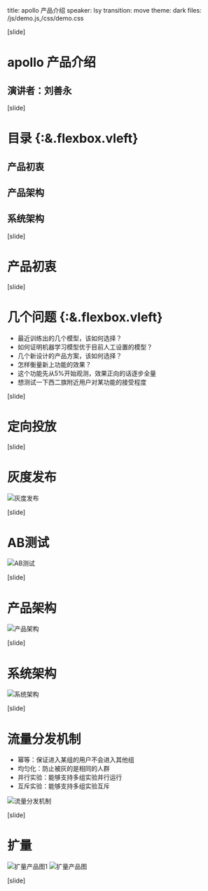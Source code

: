 title: apollo 产品介绍
speaker: lsy
transition: move
theme: dark
files: /js/demo.js,/css/demo.css

[slide]

# apollo 产品介绍
## 演讲者：刘善永

[slide]

# 目录 {:&.flexbox.vleft}
## 产品初衷
## 产品架构
## 系统架构

[slide]

# 产品初衷

[slide]

# 几个问题 {:&.flexbox.vleft}
- 最近训练出的几个模型，该如何选择？
- 如何证明机器学习模型优于目前人工设置的模型？
- 几个新设计的产品方案，该如何选择？
- 怎样衡量新上功能的效果？
- 这个功能先从5%开始观测，效果正向的话逐步全量
- 想测试一下西二旗附近用户对某功能的接受程度

[slide]

# 定向投放


[slide]

# 灰度发布
![灰度发布](https://raw.githubusercontent.com/buptlsy/images/gh-pages/apollo-huidu.png)

[slide]

# AB测试
![AB测试](https://raw.githubusercontent.com/buptlsy/images/gh-pages/apollo-AB.png)

[slide]

# 产品架构
![产品架构](https://raw.githubusercontent.com/buptlsy/images/gh-pages/apollo-chanpin-struct.png)

[slide]

# 系统架构
![系统架构](https://raw.githubusercontent.com/buptlsy/images/gh-pages/apollo-server-struct.png)

[slide]

# 流量分发机制

- 幂等：保证进入某组的用户不会进入其他组
- 均匀化：防止被灰的是相同的人群
- 并行实验：能够支持多组实验并行运行
- 互斥实验：能够支持多组实验互斥

![流量分发机制](https://raw.githubusercontent.com/buptlsy/images/gh-pages/apollo-flow-dispatch.png)

[slide]

# 扩量
![扩量产品图1](https://raw.githubusercontent.com/buptlsy/images/gh-pages/apollo-kuoliang-1.png)
![扩量产品图](https://raw.githubusercontent.com/buptlsy/images/gh-pages/apollo-kuoliang.png)

[slide]


